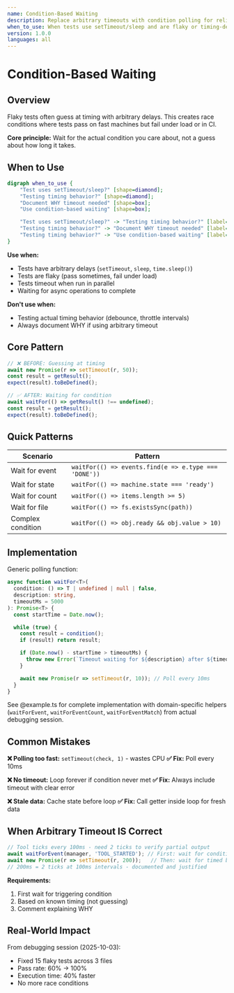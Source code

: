 ```yaml
---
name: Condition-Based Waiting
description: Replace arbitrary timeouts with condition polling for reliable async tests
when_to_use: When tests use setTimeout/sleep and are flaky or timing-dependent
version: 1.0.0
languages: all
---
```


# Condition-Based Waiting

## Overview

Flaky tests often guess at timing with arbitrary delays. This creates race conditions where tests pass on fast machines but fail under load or in CI.

**Core principle:** Wait for the actual condition you care about, not a guess about how long it takes.

## When to Use

```dot
digraph when_to_use {
    "Test uses setTimeout/sleep?" [shape=diamond];
    "Testing timing behavior?" [shape=diamond];
    "Document WHY timeout needed" [shape=box];
    "Use condition-based waiting" [shape=box];

    "Test uses setTimeout/sleep?" -> "Testing timing behavior?" [label="yes"];
    "Testing timing behavior?" -> "Document WHY timeout needed" [label="yes"];
    "Testing timing behavior?" -> "Use condition-based waiting" [label="no"];
}
```

**Use when:**
- Tests have arbitrary delays (`setTimeout`, `sleep`, `time.sleep()`)
- Tests are flaky (pass sometimes, fail under load)
- Tests timeout when run in parallel
- Waiting for async operations to complete

**Don't use when:**
- Testing actual timing behavior (debounce, throttle intervals)
- Always document WHY if using arbitrary timeout

## Core Pattern

```typescript
// ❌ BEFORE: Guessing at timing
await new Promise(r => setTimeout(r, 50));
const result = getResult();
expect(result).toBeDefined();

// ✅ AFTER: Waiting for condition
await waitFor(() => getResult() !== undefined);
const result = getResult();
expect(result).toBeDefined();
```

## Quick Patterns

| Scenario | Pattern |
|----------|---------|
| Wait for event | `waitFor(() => events.find(e => e.type === 'DONE'))` |
| Wait for state | `waitFor(() => machine.state === 'ready')` |
| Wait for count | `waitFor(() => items.length >= 5)` |
| Wait for file | `waitFor(() => fs.existsSync(path))` |
| Complex condition | `waitFor(() => obj.ready && obj.value > 10)` |

## Implementation

Generic polling function:
```typescript
async function waitFor<T>(
  condition: () => T | undefined | null | false,
  description: string,
  timeoutMs = 5000
): Promise<T> {
  const startTime = Date.now();

  while (true) {
    const result = condition();
    if (result) return result;

    if (Date.now() - startTime > timeoutMs) {
      throw new Error(`Timeout waiting for ${description} after ${timeoutMs}ms`);
    }

    await new Promise(r => setTimeout(r, 10)); // Poll every 10ms
  }
}
```

See @example.ts for complete implementation with domain-specific helpers (`waitForEvent`, `waitForEventCount`, `waitForEventMatch`) from actual debugging session.

## Common Mistakes

**❌ Polling too fast:** `setTimeout(check, 1)` - wastes CPU
**✅ Fix:** Poll every 10ms

**❌ No timeout:** Loop forever if condition never met
**✅ Fix:** Always include timeout with clear error

**❌ Stale data:** Cache state before loop
**✅ Fix:** Call getter inside loop for fresh data

## When Arbitrary Timeout IS Correct

```typescript
// Tool ticks every 100ms - need 2 ticks to verify partial output
await waitForEvent(manager, 'TOOL_STARTED'); // First: wait for condition
await new Promise(r => setTimeout(r, 200));   // Then: wait for timed behavior
// 200ms = 2 ticks at 100ms intervals - documented and justified
```

**Requirements:**
1. First wait for triggering condition
2. Based on known timing (not guessing)
3. Comment explaining WHY

## Real-World Impact

From debugging session (2025-10-03):
- Fixed 15 flaky tests across 3 files
- Pass rate: 60% → 100%
- Execution time: 40% faster
- No more race conditions
